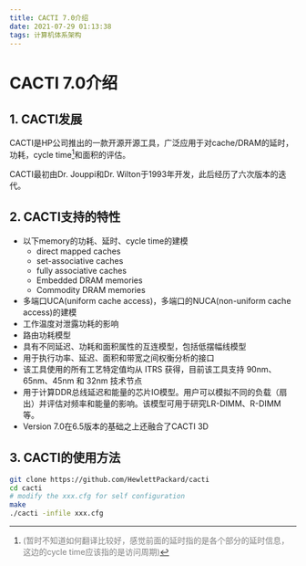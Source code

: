 ```yaml
---
title: CACTI 7.0介绍
date: 2021-07-29 01:13:38
tags: 计算机体系架构
---
```


# CACTI 7.0介绍

## 1. CACTI发展
CACTI是HP公司推出的一款开源开源工具，广泛应用于对cache/DRAM的延时，功耗，cycle time[^1]和面积的评估。

[^1]: <font color=gray>(暂时不知道如何翻译比较好，感觉前面的延时指的是各个部分的延时信息，这边的cycle time应该指的是访问周期)</font>

CACTI最初由Dr. Jouppi和Dr. Wilton于1993年开发，此后经历了六次版本的迭代。

## 2. CACTI支持的特性

- 以下memory的功耗、延时、cycle time的建模
  - direct mapped caches
  - set-associative caches
  - fully associative caches
  - Embedded DRAM memories
  - Commodity DRAM memories
- 多端口UCA(uniform cache access)，多端口的NUCA(non-uniform cache access)的建模
- 工作温度对泄露功耗的影响
- 路由功耗模型
- 具有不同延迟、功耗和面积属性的互连模型，包括低摆幅线模型
- 用于执行功率、延迟、面积和带宽之间权衡分析的接口
- 该工具使用的所有工艺特定值均从 ITRS 获得，目前该工具支持 90nm、65nm、45nm 和 32nm 技术节点
- 用于计算DDR总线延迟和能量的芯片IO模型。用户可以模拟不同的负载（扇出）并评估对频率和能量的影响。该模型可用于研究LR-DIMM、R-DIMM等。
- Version 7.0在6.5版本的基础之上还融合了CACTI 3D

## 3. CACTI的使用方法

```bash
git clone https://github.com/HewlettPackard/cacti
cd cacti
# modify the xxx.cfg for self configuration
make
./cacti -infile xxx.cfg
```
